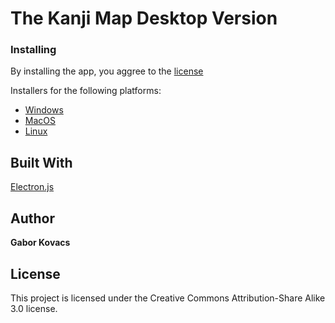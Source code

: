 # The Kanji Map Desktop Version


### Installing
By installing the app, you aggree to the [license](https://github.com/gabor-kovacs/kanjimap_desktop/blob/master/license_en.txt)

Installers for the following platforms:

* [Windows](https://github.com/gabor-kovacs/kanjimap_desktop/raw/master/installers/thekanjimap1.0.0.exe)
* [MacOS](https://github.com/gabor-kovacs/kanjimap_desktop/raw/master/installers/thekanjimap1.0.0.dmg)
* [Linux](https://github.com/gabor-kovacs/kanjimap_desktop/raw/master/installers/thekanjimap1.0.0.deb)

## Built With

[Electron.js](https://www.electronjs.org/)

## Author

**Gabor Kovacs** 

## License

This project is licensed under the Creative Commons Attribution-Share Alike 3.0 license.
